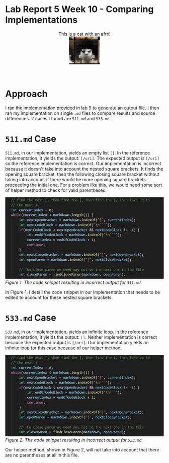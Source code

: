 # Lab Report 5 Week 10 - Comparing Implementations

<p align="center">
    This is a cat with an afro!
    <br>
  <img src="./cat_with_afro.png" />
</p>

<br>

# Approach

I ran the implementation provided in lab 9 to generate an output file. I then ran my implementation on single `.md` files to compare results and source differences. 2 cases I found are `511.md` and `533.md`. 

# `511.md` Case

`511.md`, in our implementation, yields an empty list `[]`. In the reference implementation, it yields the output: `[/uri]`. The expected output is `[/uri]` so the reference implementation is correct.  Our implementation is incorrect because it doesn't take into account the nested square brackets. It finds the opening square bracket, then the following closing square bracket without taking into account if there would be more opening square brackets proceeding the initial one. For a problem like this, we would need some sort of helper method to check for valid parentheses.

![Image](./website_img/week_10/511md.PNG)
_Figure 1. The code snippet resulting in incorrect output for `511.md`._

In Figure 1, I detail the code snippet in our implementation that needs to be edited to account for these nested square brackets.

# `533.md` Case

`533.md`, in our implementation, yields an infinite loop. In the reference implementation, it yields the output: `[]`. Neither implementation is correct because the expected output is `[/uri]`. Our implementation yields an infinite loop for this case because of our helper method. 

![Image](./website_img/week_10/511md.PNG)
_Figure 2. The code snippet resulting in incorrect output for `533.md`._

Our helper method, shown in Figure 2, will not take into account that there are no parentheses at all in this file.

